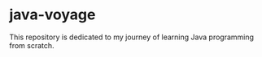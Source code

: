 # java-voyage
This repository is dedicated to my journey of learning Java programming from scratch.
